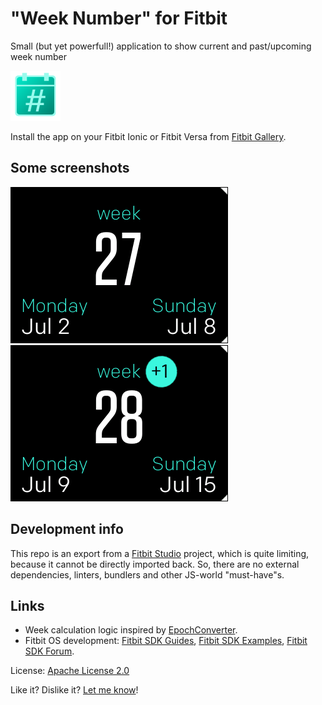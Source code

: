 # "Week Number" for Fitbit 
Small (but yet powerfull!) application to show current and past/upcoming week number

![Application icon](/resources/icon.png "Application icon")

Install the app on your Fitbit Ionic or Fitbit Versa from [Fitbit Gallery](https://gam.fitbit.com/gallery/app/d33414a8-f309-4438-aeee-d7dbc749420f).

## Some screenshots

![Application icon](/screenshots/ionic0.png) 
![Application icon](/screenshots/ionic1.png)

## Development info

This repo is an export from a [Fitbit Studio](https://studio.fitbit.com) project, which is quite limiting,
because it cannot be directly imported back.
So, there are no external dependencies, linters, bundlers and other JS-world 
"must-have"s.

## Links

+ Week calculation logic inspired by [EpochConverter](https://www.epochconverter.com/weeknumbers).
+ Fitbit OS development: [Fitbit SDK Guides](https://dev.fitbit.com/build/guides/),
[Fitbit SDK Examples](https://dev.fitbit.com/build/tutorials/examples/),
[Fitbit SDK Forum](https://community.fitbit.com/t5/SDK-Development/bd-p/sdk).

License: [Apache License 2.0](http://www.apache.org/licenses/LICENSE-2.0.txt)

Like it? Dislike it? [Let me know](https://twitter.com/IanSavchenko)!